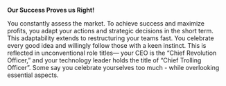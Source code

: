 **Our Success Proves us Right!**

You constantly assess the market. To achieve success and maximize profits, you adapt your actions and strategic decisions in the short term. This adaptability extends to restructuring your teams fast. You celebrate every good idea and willingly follow those with a keen instinct. This is reflected in unconventional role titles— your CEO is the “Chief Revolution Officer,”  and your technology leader holds the title of “Chief Trolling Officer”. Some say you celebrate yourselves too much - while overlooking essential aspects.
